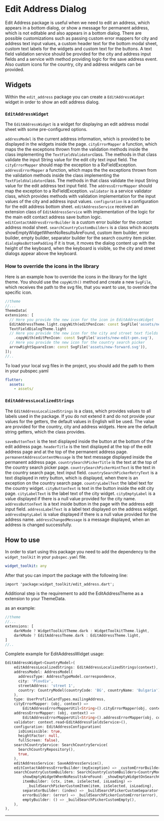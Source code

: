 # Edit Address Dialog

Edit Address package is useful when we need to edit an address, which appears in a bottom dialog,
or show a message for permanent address, which is not editable and also appears in a bottom dialog.
There are possible customizations such as passing custom error mappers for city and address text 
input values, a custom header text for the bottom modal sheet, custom text labels for the
widgets and custom text for the buttons. A text field validation service should be provided for the 
city and address input fields and a service with method providing logic for the save address event.
Also custom icons for the country, city and address widgets can be provided.

## Widgets

Within the `edit_address` package you can create a `EditAddressWidget` widget in order
to show an edit address dialog. 

### `EditAddressWidget`

The `EditAddressWidget` is a widget for displaying an edit address modal sheet with some
pre-configured options.

`addressModel` is the current address information, which is provided to be displayed in the widgets 
inside the page.
`cityErrorMapper` a function, which maps the the exceptions thrown from the validation methods 
inside the class implementing the `TextFieldValidator`class. The methods in that class validate 
the input String value for the edit city text input field. The `cityErrorMapper` should map the 
exception to a RxFieldException.
`addressErrorMapper` a function, which maps the the exceptions thrown from the validation methods 
inside the class implementing the `TextFieldValidator`class. The methods in that class validate the 
input String value for the edit address text input field. The `addressErrorMapper` should map the 
exception to a RxFieldException.
`validator` is a service validator class, which provides methods with validation implementation for 
the input values of the city and address input values.
`configuration` is a configuration for the edit address bottom sheet.
`editAddressService` received an extension class of `EditAddressService` with implementation of the 
logic for the main edit contact address save button logic.
`editContactAddressErrorBuilder` is a custom error builder for the contact address modal sheet.
`searchCountryCustomBuilders` is a class which accepts showEmptyWidgetWhenNoResultsAreFound,
custom item builder, error builder, empty builder, separator builder for the search country item
picker.
`dialogHasBottomPadding` if it is true, it moves the dialog content up with the height of the
keyboard, when the keyboard is visible, so the city and street dialogs appear above the keyboard.

### How to override the icons in the library 

Here is an example how to override the icons in the library for the light theme. You should use the
`copyWith()` method and create a new `SvgFile`, which receives the path to the svg file, that you 
want to use, to override the specific icon.

```dart
//theme
//...
ThemeData(
extensions: [
  // Here you provide the new icon for the icon in EditAddressWidget
  EditAddressTheme.light.copyWith(editPenIcon: const SvgFile('assets/new-edit-pen.svg')),
  TextFieldDialogTheme.light
  // Here you provide the new icon for the city and street text fields
    .copyWith(editPenIcon: const SvgFile('assets/new-edit-pen.svg'),
  // Here you provide the new icon for the country search picker
  arrowRightSquareIcon: const SvgFile('assets/new-forward.svg')),
]);
//..
```

To load your local svg files in the project, you should add the path to them in your pubspec.yaml

```yaml
flutter:
  assets:
    - assets/
```


### `EditAddressLocalizedStrings`

The `EditAddressLocalizedStrings` is a class, which provides values to all labels used in the 
package. If you do not extend it and do not provide your values for the getters, the default values in
English will be used. The value are provided for the country, city and address widgets. Here are the
default string getters, which the class provides.

`saveButtonText` is the text displayed inside the button at the bottom of the edit address page.
`headerTitle` is the text displayed at the top of the edit address page and at the top of the
permanent address page.
`permanentAddressContentMessage` is the text message displayed inside the permanent address page.
`countrySearchPickerTitle` is the text at the top of the country search picker page.
`countrySearchPickerHintText` is the text in the country search page, text input field.
`countrySearchPickerRetryText` is a text displayed in retry button, which is displayed, when 
there is an exception on the country search page.
`countryLabelText` the label text for the country widget.
`cityButtonText` is text in the button inside the edit city page.
`cityLabelText` is the label text of the city widget.
`cityEmptyLabel` is a value displayed if there is a null value provided for the city name.
`addressButtonText` is a text inside button in the page with the address edit input field.
`addressLabelText` is a label text displayed on the address widget.
`addressEmptyLabel` is value displayed if there is a null value provided for the address name.
`addressChangedMessage` is a message displayed, when an address is changed successfully.

## How to use

In order to start using this package you need to add the dependency to the `widget_toolkit` in
your `pubspec.yaml` file.

```yaml
widget_toolkit: any
```

After that you can import the package with the following line:

`import 'package:widget_toolkit/edit_address.dart';`

Additional step is the requirement to add the EditAddressTheme as a
extension to your ThemeData.

as an example:

```dart
//theme
//...
extensions: [
    darkMode ? WidgetToolkitTheme.dark : WidgetToolkitTheme.light,
    darkMode ? EditAddressTheme.dark : EditAddressTheme.light,
]
//..
```

Complete example for EditAddressWidget usage:

```dart
EditAddressWidget<CountryModel>(
    editAddressLocalizedStrings: EditAddressLocalizedStrings(context),
    addressModel: AddressModel(
      addressType: AddressTypeModel.correspondence,
      city: 'Plovdiv',
      streetAddress: 'street 1',
      country: CountryModel(countryCode: 'BG', countryName: 'Bulgaria'),
    ),
    type: UserProfileCardTypes.mailingAddress,
    cityErrorMapper: (obj, context) =>
        EditAddressErrorMapperUtil<String>().cityErrorMapper(obj, context),
    addressErrorMapper: (obj, context) =>
        EditAddressErrorMapperUtil<String>().addressErrorMapper(obj, context),
    validator: context.read<EditAddressFieldsService>(),
    configuration: EditAddressConfiguration(
      isDismissible: true,
      heightFactor: null,
      fullScreen: false),
    searchCountryService: SearchCountryService(
      SearchCountryRepository(),
      true,
    ),
    editAddressService: SaveAddressService(),
    editContactAddressErrorBuilder:(myException) => _customErrorBuilder(myException!, context),
    searchCountryCustomBuilders: SearchCountryCustomBuilders<CountryModel>(
        showEmptyWidgetWhenNoResultsAreFound: _showEmptyWidgetOnSearchCountryWhenNoResults(context),
        itemBuilder: (ctx, item, isSelected, isLoading) =>
          _buildSearchPickerCustomItem(item, isSelected, isLoading),
        separatorBuilder: (index) => _buildSearchPickerCustomSeparator(),
        errorBuilder: (error) => _buildSearchPickerCustomError(error),
        emptyBuilder: () => _buildSearchPickerCustomEmpty(),
    ),
),
```

---